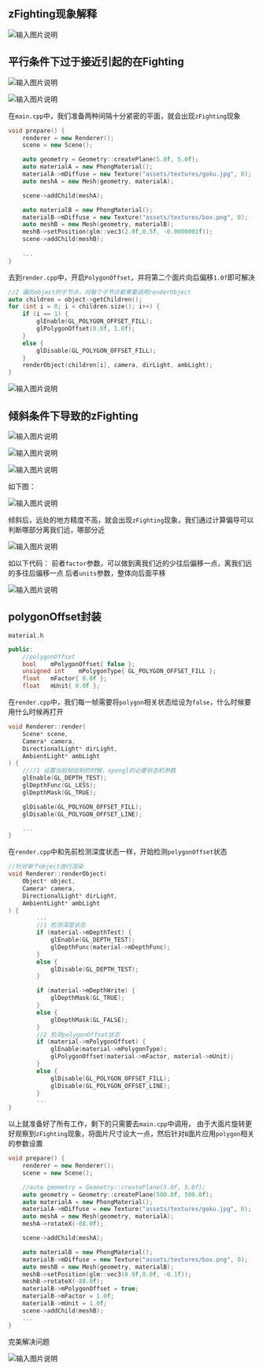 ## zFighting现象解释

![输入图片说明](/imgs/2025-02-08/dr4v1kG4lwy4eRf6.png)

## 平行条件下过于接近引起的在Fighting

![输入图片说明](/imgs/2025-02-08/14hIsaHBBWQk5lGE.png)

![输入图片说明](/imgs/2025-02-08/YdiqQlBlB4j2JvMB.png)

在`main.cpp`中，我们准备两种间隔十分紧密的平面，就会出现`zFighting`现象
```cpp
void prepare() {
	renderer = new Renderer();
	scene = new Scene();

	auto geometry = Geometry::createPlane(5.0f, 5.0f);
	auto materialA = new PhongMaterial();
	materialA->mDiffuse = new Texture("assets/textures/goku.jpg", 0);
	auto meshA = new Mesh(geometry, materialA);

	scene->addChild(meshA);

	auto materialB = new PhongMaterial();
	materialB->mDiffuse = new Texture("assets/textures/box.png", 0);
	auto meshB = new Mesh(geometry, materialB);
	meshB->setPosition(glm::vec3(2.0f,0.5f, -0.0000001f));
	scene->addChild(meshB);
	
	...
}
```
去到`render.cpp`中，开启`PolygonOffset`，并将第二个面片向后偏移`1.0f`即可解决
```cpp
//2 遍历object的子节点，对每个子节点都需要调用renderObject
auto children = object->getChildren();
for (int i = 0; i < children.size(); i++) {
	if (i == 1) {
		glEnable(GL_POLYGON_OFFSET_FILL);
		glPolygonOffset(0.0f, 1.0f);
	}
	else {
		glDisable(GL_POLYGON_OFFSET_FILL);
	}
	renderObject(children[i], camera, dirLight, ambLight);
}
```

![输入图片说明](/imgs/2025-02-08/EzXPwQbidRjGTbOz.png)

## 倾斜条件下导致的zFighting

![输入图片说明](/imgs/2025-02-08/77m3JVKe7UL0wDRI.png)

![输入图片说明](/imgs/2025-02-08/CQ8TQQhqYYQLsazO.png)

![输入图片说明](/imgs/2025-02-08/L8zhRA9FKeJ4WbFm.png)

如下图：

![输入图片说明](/imgs/2025-02-08/iX3hdCv4SGq9EhNw.png)

倾斜后，远处的地方精度不高，就会出现`zFighting`现象，我们通过计算偏导可以判断哪部分离我们远，哪部分近

![输入图片说明](/imgs/2025-02-08/jGhoyrGSKeHLElCf.png)

如以下代码：
前者`factor`参数，可以做到离我们近的少往后偏移一点，离我们远的多往后偏移一点
后者`units`参数，整体向后面平移

![输入图片说明](/imgs/2025-02-08/6MkP1dRlHh99b4wm.png)

## polygonOffset封装
`material.h`
```cpp
public:
	//polygonOffset
	bool	mPolygonOffset{ false };
	unsigned int	mPolygonType{ GL_POLYGON_OFFSET_FILL };
	float	mFactor{ 0.0f };
	float	mUnit{ 0.0f };
```
在`render.cpp`中，我们每一帧需要将`polygon`相关状态给设为`false`，什么时候要用什么时候再打开
```cpp
void Renderer::render(
	Scene* scene, 
	Camera* camera,
	DirectionalLight* dirLight,
	AmbientLight* ambLight
) {
	////1 设置当前帧绘制的时候，opengl的必要状态机参数
	glEnable(GL_DEPTH_TEST);
	glDepthFunc(GL_LESS);
	glDepthMask(GL_TRUE);

	glDisable(GL_POLYGON_OFFSET_FILL);
	glDisable(GL_POLYGON_OFFSET_LINE);

	...
}
```
在`render.cpp`中和先前检测深度状态一样，开始检测`polygonOffset`状态
```cpp
//针对单个object进行渲染
void Renderer::renderObject(
	Object* object,
	Camera* camera,
	DirectionalLight* dirLight,
	AmbientLight* ambLight
) {
		...
		//1 检测深度状态
		if (material->mDepthTest) {
			glEnable(GL_DEPTH_TEST);
			glDepthFunc(material->mDepthFunc);
		}
		else {
			glDisable(GL_DEPTH_TEST);
		}

		if (material->mDepthWrite) {
			glDepthMask(GL_TRUE);
		}
		else {
			glDepthMask(GL_FALSE);
		}
		//2 检测polygonOffset状态
		if (material->mPolygonOffset) {
			glEnable(material->mPolygonType);
			glPolygonOffset(material->mFactor, material->mUnit);
		}
		else {
			glDisable(GL_POLYGON_OFFSET_FILL);
			glDisable(GL_POLYGON_OFFSET_LINE);
		}
		...
}
```
以上就准备好了所有工作，剩下的只需要去`main.cpp`中调用，
由于大面片旋转更好观察到`zFighting`现象，将面片尺寸设大一点，然后针对`B`面片应用`polygon`相关的参数设置
```cpp
void prepare() {
	renderer = new Renderer();
	scene = new Scene();

	//auto geometry = Geometry::createPlane(5.0f, 5.0f);
	auto geometry = Geometry::createPlane(500.0f, 500.0f);
	auto materialA = new PhongMaterial();
	materialA->mDiffuse = new Texture("assets/textures/goku.jpg", 0);
	auto meshA = new Mesh(geometry, materialA);
	meshA->rotateX(-88.0f);

	scene->addChild(meshA);

	auto materialB = new PhongMaterial();
	materialB->mDiffuse = new Texture("assets/textures/box.png", 0);
	auto meshB = new Mesh(geometry, materialB);
	meshB->setPosition(glm::vec3(0.0f,0.0f, -0.1f));
	meshB->rotateX(-88.0f);
	materialB->mPolygonOffset = true;
	materialB->mFactor = 1.0f;
	materialB->mUnit = 1.0f;
	scene->addChild(meshB);
	...
}
```
完美解决问题

![输入图片说明](/imgs/2025-02-08/cfMpyU6g0wvbxlbz.png)
<!--stackedit_data:
eyJoaXN0b3J5IjpbLTE4NDEyNzA4OTcsLTYyNDYwNTk1Niw0ND
gxMDQxMzYsMTU5NzE0NDY2OSwtNzE0MjA2MjA5LDE5NjIwNjA4
NzEsLTU1NTM0MDc4OCwtNTQyNDc3NzQzLDE2OTI4NDkyOTgsMj
A5NDk0NDkxXX0=
-->